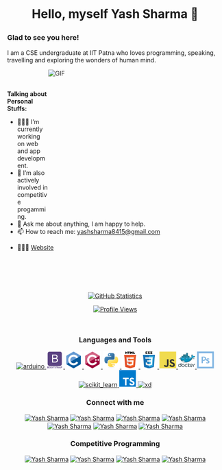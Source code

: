 # <p align='center'> Hello, myself Yash Sharma 👋</p>

### Glad to see you here!

I am a CSE undergraduate at IIT Patna who loves programming, speaking, travelling and exploring the wonders of human mind.

<img align="right" alt="GIF" src="https://github.com/Gapur/Gapur/blob/master/coding.gif?raw=true" width="408" height="318" />

<br>
<br>
  
**Talking about Personal Stuffs:**

- 👨🏻‍💻 I’m currently working on web and app development.
- 🚀 I’m also actively involved in competitive progamming.
- 💬 Ask me about anything, I am happy to help.
- 📫 How to reach me: yashsharma8415@gmail.com
<!-- - 📝 [Resume](http://bit.ly/Yash_Sharma_Resume) -->
- 👨🏻‍💻 [Website](https://bit.ly/yash-sharma-portfolio)

<br>
<br>
<br>
<br>

<a href='https://github.com/yashsharma8415'>
  <p align='center'>
    <img alt="GitHub Statistics" src="https://github-readme-stats.vercel.app/api?username=yashsharma8415&show_icons=true&title_color=fff&icon_color=79ff97&text_color=9f9f9f&bg_color=151515&include_all_commits=true&count_private=true" style="max-width:100%;">
  </p>
</a>


<a href='https://github.com/yashsharma8415'>
  <p align='center'>
    <img alt="Profile Views" src="https://komarev.com/ghpvc/?username=yashsharma8415&style=flat-square&color=brightgreen" style="max-width:100%;">
  </p>
</a>

<br>

</p>

<h3 align="center">Languages and Tools</h3>
<p align="center"> 
<a href="https://www.arduino.cc/" target="_blank"> <img src="https://cdn.worldvectorlogo.com/logos/arduino-1.svg" alt="arduino" width="40" height="40"/> </a> 
<a href="https://getbootstrap.com" target="_blank"> <img src="https://raw.githubusercontent.com/devicons/devicon/master/icons/bootstrap/bootstrap-plain-wordmark.svg" alt="bootstrap" width="40" height="40"/> </a> 
<a href="https://www.cprogramming.com/" target="_blank"> <img src="https://raw.githubusercontent.com/devicons/devicon/master/icons/c/c-original.svg" alt="c" width="40" height="40"/> </a> 
<a href="https://www.w3schools.com/cpp/" target="_blank"> <img src="https://raw.githubusercontent.com/devicons/devicon/master/icons/cplusplus/cplusplus-original.svg" alt="cplusplus" width="40" height="40"/> </a> 
<a href="https://www.python.org" target="_blank"> <img src="https://raw.githubusercontent.com/devicons/devicon/master/icons/python/python-original.svg" alt="python" width="40" height="40"/> </a>
<a href="https://www.w3.org/html/" target="_blank"> <img src="https://raw.githubusercontent.com/devicons/devicon/master/icons/html5/html5-original-wordmark.svg" alt="html5" width="40" height="40"/> </a>
<a href="https://www.w3schools.com/css/" target="_blank"> <img src="https://raw.githubusercontent.com/devicons/devicon/master/icons/css3/css3-original-wordmark.svg" alt="css3" width="40" height="40"/> </a> 
<a href="https://developer.mozilla.org/en-US/docs/Web/JavaScript" target="_blank"> <img src="https://raw.githubusercontent.com/devicons/devicon/master/icons/javascript/javascript-original.svg" alt="javascript" width="40" height="40"/> </a>
<a href="https://www.docker.com/" target="_blank"> <img src="https://raw.githubusercontent.com/devicons/devicon/master/icons/docker/docker-original-wordmark.svg" alt="docker" width="40" height="40"/> </a>  
<a href="https://www.photoshop.com/en" target="_blank"> <img src="https://raw.githubusercontent.com/devicons/devicon/master/icons/photoshop/photoshop-line.svg" alt="photoshop" width="40" height="40"/> </a>   
<a href="https://scikit-learn.org/" target="_blank"> <img src="https://upload.wikimedia.org/wikipedia/commons/0/05/Scikit_learn_logo_small.svg" alt="scikit_learn" width="40" height="40"/> </a> 
<a href="https://www.typescriptlang.org/" target="_blank"> <img src="https://raw.githubusercontent.com/devicons/devicon/master/icons/typescript/typescript-original.svg" alt="typescript" width="40" height="40"/> </a> 
<a href="https://www.adobe.com/products/xd.html" target="_blank"> <img src="https://cdn.worldvectorlogo.com/logos/adobe-xd.svg" alt="xd" width="40" height="40"/> </a> 

</p>

<h3 align="center">Connect with me</h3>
<p align="center">
<a href="https://twitter.com/yashsharma8415" target="blank"><img align="center" src="https://cdn.jsdelivr.net/npm/simple-icons@3.0.1/icons/twitter.svg" alt="Yash Sharma" height="30" width="40" /></a>
<a href="https://www.linkedin.com/in/yashsharma8415/" target="blank"><img align="center" src="https://cdn.jsdelivr.net/npm/simple-icons@3.0.1/icons/linkedin.svg" alt="Yash Sharma" height="30" width="40" /></a>
<a href="https://www.facebook.com/yashsharma8415/" target="blank"><img align="center" src="https://cdn.jsdelivr.net/npm/simple-icons@3.0.1/icons/facebook.svg" alt="Yash Sharma" height="30" width="40" /></a>
<a href="https://www.instagram.com/yoshogulla/" target="blank"><img align="center" src="https://cdn.jsdelivr.net/npm/simple-icons@3.0.1/icons/instagram.svg" alt="Yash Sharma" height="30" width="40" /></a>
<a href="https://medium.com/@yashsharma8415" target="blank"><img align="center" src="https://cdn.jsdelivr.net/npm/simple-icons@3.0.1/icons/medium.svg" alt="Yash Sharma" height="30" width="40" /></a>
<a href="https://www.hackerrank.com/mr__yasharma" target="blank"><img align="center" src="https://cdn.jsdelivr.net/npm/simple-icons@3.0.1/icons/hackerrank.svg" alt="Yash Sharma" height="30" width="40" /></a>
<a href="https://www.hackerearth.com/@Messier22" target="blank"><img align="center" src="https://cdn.jsdelivr.net/npm/simple-icons@3.0.1/icons/hackerearth.svg" alt="Yash Sharma" height="30" width="40" /></a>
</p>

<h3 align="center">Competitive Programming</h3>
<p align="center">
<a href="https://codeforces.com/profile/Protostar" target="blank"><img align="center" src="https://cp-logo.vercel.app/codeforces/Protostar?logo=true" alt="Yash Sharma" /></a>
<a href="https://www.codechef.com/users/yashsharma115" target="blank"><img align="center" src="https://cp-logo.vercel.app/codechef/yashsharma115?logo=true" alt="Yash Sharma" /></a>
<a href="https://leetcode.com/Messier22/" target="blank"><img align="center" src="https://cp-logo.vercel.app/leetcode/Messier22?logo=true" alt="Yash Sharma" /></a>
<a href="https://atcoder.jp/users/Protostar" target="blank"><img align="center" src="https://cp-logo.vercel.app/atcoder/Protostar?logo=true" alt="Yash Sharma" /></a>
</p>
